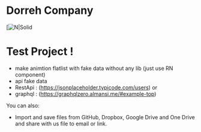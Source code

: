 # Dorreh Company

[![N|Solid](https://reactnativeexample.com/content/images/2020/07/React-Native-Vega-Scroll-List.gif)

# Test Project !

  - make animtion flatlist with fake data without any lib (just use RN component)
  - api fake data 
  - RestApi : (https://jsonplaceholder.typicode.com/users)
   or
  - graphql : (https://graphqlzero.almansi.me/#example-top)


You can also:
  - Import and save files from GitHub, Dropbox, Google Drive and One Drive
  and share with us file to email or link.
 
